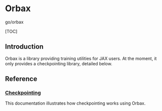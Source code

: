 # Orbax

<!-- BEGIN GOOGLE-INTERNAL -->

go/orbax

<!--*
# Document freshness: For more information, see go/fresh-source.
freshness: { owner: 'cpgaffney' reviewed: '2022-05-10' }
*-->

<!-- END GOOGLE-INTERNAL -->

[TOC]

## Introduction

Orbax is a library providing training utilities for JAX users. At the moment, it
only provides a checkpointing library, detailed below.

## Reference

### [Checkpointing](checkpoint.md)

This documentation illustrates how checkpointing works using Orbax.
